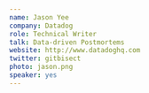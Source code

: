 ```yaml
---
name: Jason Yee
company: Datadog
role: Technical Writer
talk: Data-driven Postmortems
website: http://www.datadoghq.com
twitter: gitbisect
photo: jason.png
speaker: yes
---
```

